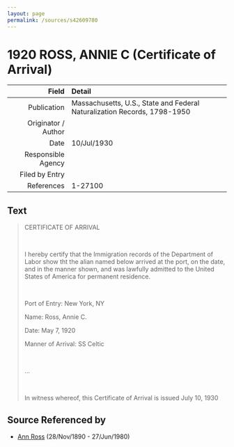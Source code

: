 ```yaml
---
layout: page
permalink: /sources/s42609780
---
```


# 1920 ROSS, ANNIE C (Certificate of Arrival)

Field | Detail
---:|:---
Publication | Massachusetts, U.S., State and Federal Naturalization Records, 1798-1950
Originator / Author | 
Date | 10/Jul/1930
Responsible Agency | 
Filed by Entry | 
References | 1-27100

## Text

> CERTIFICATE OF ARRIVAL
>
> <br/>
>
> I hereby certify that the Immigration records of the Department of Labor show tht the alian named below arrived at the port, on the date, and in the manner shown, and was lawfully admitted to the United States of America for permanent residence.
>
> <br/>
>
> Port of Entry: New York, NY
>
> Name: Ross, Annie C.
>
> Date: May 7, 1920
>
> Manner of Arrival: SS Celtic
>
> <br/>
>
> ...
>
> <br/>
>
> In witness whereof, this Certificate of Arrival is issued July 10, 1930
>

## Source Referenced by

* [Ann Ross](../people/@52613824@-ann-ross-b1890-11-28-d1980-6-27.md) (28/Nov/1890 - 27/Jun/1980)
